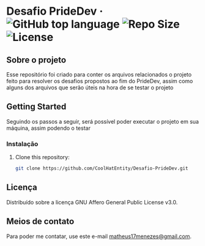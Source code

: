 # Desafio PrideDev &middot; ![GitHub top language](https://img.shields.io/github/languages/top/CoolHatEntity/Desafio-PrideDev) ![Repo Size](https://img.shields.io/github/languages/code-size/CoolHatEntity/Desafio-PrideDev) ![License](https://img.shields.io/github/license/CoolHatEntity/Desafio-PrideDev)
## Sobre o projeto

Esse repositório foi criado para conter os arquivos relacionados o projeto feito para resolver os desafios propostos ao fim do PrideDev, assim como alguns dos arquivos que serão úteis na hora de se testar o projeto 

## Getting Started

Seguindo os passos a seguir, será possível poder executar o projeto em sua máquina, assim podendo o testar

### Instalação

1. Clone this repository:
   ```sh
   git clone https://github.com/CoolHatEntity/Desafio-PrideDev.git
   ```

## Licença

Distribuído sobre a licença GNU Affero General Public License v3.0.


## Meios de contato

Para poder me contatar, use este e-mail [matheus17menezes@gmail.com](mailto:matheus17menezes@gmail.com).

